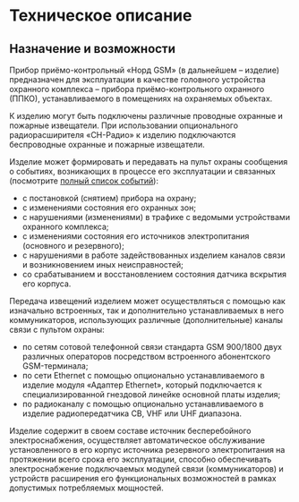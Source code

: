 # Техническое описание

## Назначение и возможности

Прибор приёмо-контрольный «Норд GSM» (в дальнейшем – изделие) предназначен  для  эксплуатации в качестве головного устройства охранного комплекса – прибора приёмо-контрольного охранного (ППКО), устанавливаемого в помещениях на охраняемых  объектах.

К изделию могут быть подключены различные проводные охранные и пожарные извещатели. При использовании опционального радиорасширителя «СН-Радио» к изделию подключаются беспроводные охранные и пожарные извещатели.

Изделие может формировать и передавать на пульт охраны сообщения о событиях, возникающих в процессе его эксплуатации и связанных (посмотрите [полный список событий](#codes-table)):

* с постановкой (снятием) прибора на охрану;
* c изменениями состояния его охранных зон;
* с нарушениями (изменениями) в трафике с ведомыми устройствами охранного комплекса;
* c изменениями состояния его источников электропитания (основного и резервного);
* c нарушениями в работе задействованных изделием каналов связи и возникновением иных неисправностей;
* со срабатыванием и восстановлением состояния датчика вскрытия его корпуса.

Передача извещений изделием может осуществляться с помощью как изначально встроенных, так и дополнительно устанавливаемых в него коммуникаторов, использующих различные (дополнительные) каналы связи с пультом охраны:

* по сетям сотовой телефонной связи стандарта GSM 900/1800 двух различных операторов посредством встроенного абонентского GSM-терминала;
* по сети Ethernet с помощью опционально устанавливаемого в изделие модуля «Адаптер Ethernet», который подключается к специализированной гнездовой линейке основной платы изделия;
* по радиоканалу с помощью опционально устанавливаемого в изделие радиопередатчика CB, VHF или UHF диапазона.
 
Изделие содержит в своем составе источник бесперебойного электроснабжения,  осуществляет автоматическое обслуживание установленного в его корпус источника резервного электропитания на протяжении всего срока его эксплуатации, способно обеспечивать электроснабжение подключаемых  модулей связи (коммуникаторов) и устройств расширения его функциональных возможностей в рамках допустимых потребляемых мощностей.
